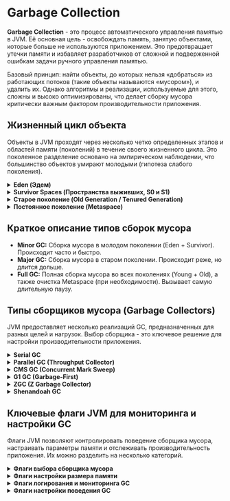 # Garbage Collection

**Garbage Collection** - это процесс автоматического управления памятью в JVM.
Её основная цель - освобождать память, занятую объектами, которые больше не используются приложением.
Это предотвращает утечки памяти и избавляет разработчиков от сложной и подверженной ошибкам задачи ручного управления
памятью.

Базовый принцип: найти объекты, до которых нельзя «добраться» из работающих потоков (такие объекты называются
«мусором»),
и удалить их. Однако алгоритмы и реализации, используемые для этого, сложны и высоко оптимизированы,
что делает сборку мусора критически важным фактором производительности приложения.

## Жизненный цикл объекта
Объекты в JVM проходят через несколько четко определенных этапов и областей памяти (поколений) в течение своего жизненного цикла. 
Это поколенное разделение основано на эмпирическом наблюдении, что большинство объектов умирают молодыми (гипотеза слабого поколения).

<details closed>
    <summary>
        <b>Eden (Эдем)</b>
    </summary>

 - Все новые объекты создаются именно в этой области памяти (за исключением очень больших объектов, которые могут быть размещены сразу в старом поколении).
 - Когда область Eden заполняется, происходит быстрая сборка мусора, известная как Minor GC.
</details>

<details closed>
    <summary>
        <b>Survivor Spaces (Пространства выживших, S0 и S1)</b>
    </summary>

 - После завершения Minor GC в Eden, все выжившие (достижимые) объекты перемещаются в одно из двух Survivor-пространств (например, в S0).
 - Survivor-пространства всегда работают в паре: одно активное, другое пустое.
 - При каждой последующей Minor GC происходит следующее:
   - Сборщик мусора очищает как Eden, так и активное Survivor-пространство (S0).
   - Все выжившие объекты из Eden и S0 перемещаются в пустое Survivor-пространство (S1).
   - Возраст выживших объектов увеличивается на 1 (объект "стареет").
 - Таким образом, Survivor-пространства служат буфером для объектов, которые пережили одну или несколько сборок мусора, 
и обеспечивают дополнительный отсев недолговечных объектов.
</details>

<details closed>
    <summary>
        <b>Старое поколение (Old Generation / Tenured Generation)</b>
    </summary>

 - Объекты, которые пережили определенное количество сборок мусора в молодом поколении (т.е. их возраст достиг определенного порога, 
по умолчанию 15), считаются достаточно "постоянными" и промоутируются (promoted) в старое поколение.
 - Сборка мусора в старом поколении называется Major GC. Она обычно выполняется реже, чем Minor GC, но длится значительно дольше, 
так размер старого поколения намного больше, и алгоритмы его очистки сложнее.
 - Если старое поколение заполняется и сборщик мусора не может освободить в нем достаточно места, происходит Full GC. 
Full GC подразумевает полную сборку как молодого, так и старого поколений и приводит к самой длительной паузе в работе приложения.
</details>

<details closed>
    <summary>
        <b>Постоянное поколение (Metaspace)</b>
    </summary>

 - Важно отметить, что начиная с Java 8, PermGen (Permanent Generation) была заменена на Metaspace.
 - Metaspace не является частью кучи и выделяется из native-памяти операционной системы.
 - В Metaspace хранятся метаданные классов, такие как структуры классов, байт-код методов, константы пула строк и т.д.
 - Сборка мусора в Metaspace происходит при выгрузке соответствующих загрузчиков классов.
</details>

## Краткое описание типов сборок мусора
 - **Minor GC:** Сборка мусора в молодом поколении (Eden + Survivor). Происходит часто и быстро.
 - **Major GC:** Сборка мусора в старом поколении. Происходит реже, но длится дольше.
 - **Full GC:** Полная сборка мусора во всех поколениях (Young + Old), а также очистка Metaspace (при необходимости). 
Вызывает самую длительную паузу.

## Типы сборщиков мусора (Garbage Collectors)

JVM предоставляет несколько реализаций GC, предназначенных для разных целей и нагрузок.
Выбор сборщика - это ключевое решение для настройки производительности приложения.

<details closed>
    <summary>
        <b>Serial GC</b>
    </summary>

 - **Алгоритм:** Serial GC использует комбинацию Copying для Young Generation и Mark-Compact для Old Generation. 
В Young Generation (которая делится на Eden и два Survivor пространства - S0 и S1) при создании объекты размещаются в Eden. 
Когда Eden заполняется, запускается Minor GC. Выжившие объекты (достижимые) копируются из Eden и активного Survivor пространства в другое, 
пустое Survivor пространство. Объекты, пережившие несколько таких циклов (по умолчанию 15), переходят в Old Generation. 
Для Old Generation используется алгоритм Mark-Compact. Сначала алгоритм помечает все достижимые объекты, проходя по графу ссылок. 
Затем все выжившие объекты перемещаются (компактифицируются) в начало области памяти Old Generation, 
что позволяет освободить непрерывный блок свободной памяти в её конце и избежать фрагментации. 
Весь процесс выполняется в одном потоке, что приводит к полной остановке (Stop-The-World) всех потоков приложения на время сборки.
 - **Потоки:** Работает в **одном потоке** (Single-threaded).
 - **Использование:** Предназначен для приложений с маленькой кучей (до ~100 МБ) и работающих в окружениях с одним
  процессорным ядром.
 - **Основной сценарий:** Клиентские приложения, не требующие низких задержек.
 - **Активация:** `-XX:+UseSerialGC`

</details>

<details closed> 
    <summary>
            <b>Parallel GC (Throughput Collector)</b>
    </summary>

 - **Алгоритм:** Parallel GC, также известный как throughput collector, в целом повторяет логику Serial GC (Copying для Young, Mark-Compact для Old), 
но ключевое отличие - использование многопоточности для ускорения процесса. 
При сборке Young Generation (Minor GC) несколько потоков параллельно занимаются маркировкой и копированием выживших объектов из Eden и активного Survivor в другой Survivor. 
Аналогично, при сборке Old Generation (Major GC) несколько потоков параллельно выполняют фазы маркировки и компактификации. 
Это позволяет значительно сократить время паузы по сравнению с однопоточным Serial GC за счёт полного использования вычислительных ресурсов многоядерных процессоров. 
Однако сборка всё равно остаётся Stop-The-World, просто более короткой. Основная цель - максимизировать общую пропускную способность приложения, 
жертвуя потенциально более длинными, но менее частыми паузами.
 - **Потоки:** Запускает сборку мусора в нескольких потоках, что значительно ускоряет процесс.
 - **Использование:** По умолчанию на 64-битных JVM вплоть до Java 8. 
Оптимизирован для максимальной пропускной способности (throughput) за счет использования всех доступных ядер CPU.
 - **Основной сценарий:** Приложения, где важна общая производительность и пиковые stop-the-world паузы допустимы
(например, пакетная обработка данных).
 - **Активация:** `-XX:+UseParallelGC`

</details>

<details closed> 
    <summary>
        <b>CMS GC (Concurrent Mark Sweep)</b>
    </summary>

 - **Алгоритм:** CMS GC разработан для минимизации пауз за счёт выполнения большей части работы конкурентно с потоками приложения. 
Он использует алгоритм Mark-Sweep для Old Generation и не выполняет компактификацию по умолчанию. 
Процесс сборки Old Generation сложен и состоит из нескольких фаз: 
   - Initial Mark: краткая Stop-The-World пауза для маркировки "корневых" объектов, напрямую достижимых из приложения. 
   - Concurrent Mark: потоки сборщика конкурентно с приложением помечают все достижимые объекты, обходя граф ссылок. 
   - Remark: ещё одна Stop-The-World пауза для повторной маркировки объектов, которые могли измениться во время Concurrent Mark. 
   - Concurrent Sweep: потоки сборщика конкурентно с приложением освобождают память, занимаемую непомеченными (мусорными) объектами. 
   Из-за отсутствия компактификации память со временем фрагментируется, и для выделения больших объектов может потребоваться дорогостоящая полная Stop-The-World сборка (Compact).
 - **Цель:** Минимизация пауз (low latency). Большая часть работы по сборке мусора выполняется конкурентно с работой приложения.
 - **Плюсы:** Короткие паузы.
 - **Минусы:** Более высокая нагрузка на CPU, сложность настройки, риск "concurrent mode failure", фрагментация памяти.
 - **Статус:** Устарел (Deprecated) и полностью удален, начиная с Java 14. Не рекомендуется к использованию.
 - **Активация:** `-XX:+UseConcMarkSweepGC`

</details>

<details closed>
    <summary>
        <b>G1 GC (Garbage-First)</b>
    </summary>

 - **Алгоритм:** G1 GC (Garbage-First) делит кучу на множество регионов фиксированного размера (обычно от 1 до 32 МБ), 
отказавшись от классического физического разделения на Young и Old Generation. 
Молодые объекты (Eden) и старые объекты (Old) могут располагаться в любых регионах. 
Молодые поколения представляют собой просто набор регионов Eden и Survivor. 
Сборка проходит в несколько этапов. 
   - Initial Mark: краткая Stop-The-World пауза, помечающая корневые объекты, является частью цикла Young GC. 
   - Concurrent Mark: потоки GC конкурентно с приложением помечают живые объекты во всех регионах. 
   -  Remark: Stop-The-World пауза завершает маркировку. 
   - Live Data Counting and Evacuation (Cleanup): На основе собранной статистики G1 выбирает для очистки регионы с наибольшим количеством мусора ("garbage-first"). 
     Затем происходит эвакуация (копирование) всех выживших объектов из этих регионов в один или несколько свободных регионов, что одновременно освобождает память и устраняет фрагментацию. 
     Этот процесс, называемый смешанной (Mixed) сборкой, позволяет предсказуемо управлять длительностью пауз.
 - **Цель:** Замена для CMS. Баланс между пропускной способностью и низкими задержками. 
Предсказуемые паузы с возможностью задания целевой длительности.
 - **Использование:** Сборщик по умолчанию начиная с Java 9.
 - **Основной сценарий:** Приложения, работающие с большой кучей (более 4-6 ГБ), где важна стабильность и предсказуемость пауз.
 - **Активация:** `-XX:+UseG1GC`

</details>

<details closed> 
    <summary>
        <b>ZGC (Z Garbage Collector)</b>
    </summary>

 - **Алгоритм:** ZGC (Z Garbage Collector) спроектирован для обеспечения сверхнизких пауз (менее 10 мс) даже при работе с терабайтными кучами. 
Его ключевые особенности - использование окрашивания указателей (colored pointers) и load barriers. 
В 64-битных указателях ZGC резервирует несколько бит для мета-информации. 
Это позволяет сборщику отслеживать состояние объектов (например, помечен ли он) без необходимости иметь отдельные битовые карты. 
Load Barrier - это небольшой фрагмент кода, выполняемый потоками приложения при загрузке ссылки из памяти. 
Этот барьер проверяет мета-биты в указателе и при необходимости может выполнить дополнительную работу, например, 
завершить перемещение объекта, на который ссылаются. 
Сам процесс сборки (маркировка, перемещение/компактификация) выполняется конкурентно с приложением. 
Потоки ZGC помечают объекты, находят подходящие регионы для компактификации и перемещают живые объекты в новые регионы, 
при этом приложение может продолжать работать с объектами через механизм load barrier, который обеспечивает корректность ссылок.
 - **Цель:** Сверхнизкие задержки (sub-millisecond pauses), которые практически не растут с увеличением размера кучи.
 - **Потоки:** Полностью параллельная и конкурентная работа. 
 - **Использование:** Подходит для приложений, требующих очень больших объемов памяти (терабайты) и 
крайне низкого времени отклика (например, финансовые торги, базы данных в памяти).
 - **Активация:** `-XX:+UseZGC`

</details>

<details closed> 
    <summary>
        <b>Shenandoah GC</b>
    </summary>

 - **Алгоритм:** Shenandoah GC, как и ZGC, нацелен на снижение пауз до минимума и также использует технику окрашивания указателей и барьеры чтения. 
Однако его внутренняя реализация имеет ключевые отличия. 
Shenandoah делит кучу на регионы и выполняет маркировку и эвакуацию (перемещение живых объектов) конкурентно с работой приложения. 
Основная сложность, которую он решает - это "конкурентная компактификация". 
Когда Shenandoah решает переместить живые объекты из фрагментированного региона, он не останавливает приложение. 
Вместо этого он копирует объекты в новый регион и использует барьер чтения (Brooks pointer) для перенаправления всех обращений к старой копии объекта на новую. 
Барьер перехватывает каждое чтение ссылки из памяти и проверяет, не был ли объект перемещён. 
Этот механизм позволяет приложению продолжать использовать старые и новые копии объектов практически без остановок, 
пока сборщик в фоне обновляет ссылки в корнях и в других объектах, окончательно освобождая старый регион.
 - **Цель:** Аналогична ZGC — снижение пауз до минимума, независимо от размера кучи.
 - **Основное отличие от ZGC:** Разные внутренние реализации механизмов конкурентности. 
Shenandoah разрабатывается Red Hat и была back-ported до Java 8.
 - **Активация:** `-XX:+UseShenandoahGC`

</details>

## Ключевые флаги JVM для мониторинга и настройки GC
Флаги JVM позволяют контролировать поведение сборщика мусора, настраивать параметры памяти и отслеживать производительность приложения. Их можно разделить на несколько категорий.

<details closed>
    <summary>
        <b>Флаги выбора сборщика мусора</b>
    </summary>

Эти флаги активируют конкретную реализацию GC.

`-XX:+UseSerialGC` - Включает Serial Garbage Collector.

`-XX:+UseParallelGC` - Включает Parallel Garbage Collector (Throughput Collector).

`-XX:+UseConcMarkSweepGC` - Устарел Ранее включал CMS Garbage Collector.

`-XX:+UseG1GC` - Включает G1 Garbage Collector (сборщик по умолчанию с Java 9).

`-XX:+UseZGC` - Включает Z Garbage Collector (доступен с Java 11).

`-XX:+UseShenandoahGC` - Включает Shenandoah Garbage Collector.

</details>

<details closed>
    <summary>
        <b>Флаги настройки размера памяти</b>
    </summary>

Эти флаги управляют общим размером кучи и её отдельных областей.

`-Xms[size]` - Задает начальный размер кучи (например, `-Xms512m` или `-Xms2g`).

`-Xmx[size]` - Задает максимальный размер кучи (например, `-Xmx2048m` или `-Xmx4g`). 
На практике `-Xms` и `-Xmx` часто выставляют в одинаковое значение для предотвращения динамического изменения размера кучи и связанных с этим издержек.

`-Xmn[size]` - Задает размер молодого поколения (Young Generation, включая Eden и Survivor spaces). 
Указание этого размера напрямую влияет на размер старого поколения, которое будет равно `Xmx` - `Xmn`.

`-XX:MetaspaceSize=[size]` - Задает начальный размер Metaspace.

`-XX:MaxMetaspaceSize=[size]` - Задает максимальный размер Metaspace.

</details>

<details closed>
    <summary>
        <b>Флаги логирования и мониторинга GC</b>
    </summary>

Эти флаги критически важны для анализа производительности и диагностики проблем.

`-Xlog:gc` - Базовая команда для вывода логов GC в стандартный поток вывода (современный формат, начиная с Java 9).

`-Xlog:gc*` - Расширенное логирование, которое включает всю доступную информацию о GC (детали фаз, тайминги, размеры памяти и т.д.).

`-Xlog:gc:file=gc.log` - Запись логов GC в файл gc.log.

`-Xlog:gc*,safepoint::time,level,tags` - Логирование с дополнительной информацией о сафпоинтах.

`-XX:+PrintGCDetails` - Устарел. Ранее выводил детальную информацию о сборке мусора (используйте -Xlog:gc* для Java 9+).

`-XX:+PrintGCDateStamps` / `-XX:+PrintGCTimeStamps` - Устарели. Добавляли временные метки в логи GC.

`-XX:+UseGCLogFileRotation` / `-XX:NumberOfGCLogFiles=[n]` / `-XX:GCLogFileSize=[size]` - Настройка ротации файлов логов GC для предотвращения переполнения диска.

`-XX:+PrintTenuringDistribution` - Полезный флаг для анализа возраста объектов и настройки порога промоутирования в старое поколение.
Показывает, сколько объектов каждого возраста находится в Survivor-пространствах.

</details>

<details closed>
    <summary>
        <b>Флаги настройки поведения GC</b>
    </summary>
Эти флаги позволяют тонко настроить работу выбранного сборщика.

<details closed>
    <summary>
        <b>Для Parallel GC</b>
    </summary>

`-XX:ParallelGCThreads=[n]` - Задает количество потоков, используемых для параллельной сборки мусора в молодом и старом поколениях.

`-XX:MaxGCPauseMillis=[ms]` - Целевой параметр, указывающий сборщику, что желательное максимальное время паузы GC не должно превышать указанное значение в миллисекундах. 
Сборщик будет пытаться подстроить размеры областей памяти под эту цель.

`-XX:GCTimeRatio=[n]` - Определяет целевое соотношение времени работы приложения ко времени сборки мусора. 
По умолчанию 99, что означает цель - тратить не более 1% времени на GC.

</details>

<details closed>
    <summary>
        <b>Для G1 GC</b>
    </summary>

`-XX:MaxGCPauseMillis=[ms]` - Основной целевой параметр для G1. Указывает желаемую максимальную длительность паузы (например, 200 мс). 
G1 будет активно подстраивать размеры регионов и другие параметры для достижения этой цели.

`-XX:G1NewSizePercent=[n]` - Минимальный размер молодого поколения в процентах от всей кучи (по умолчанию 5).

`-XX:G1MaxNewSizePercent=[n]` - Максимальный размер молодого поколения в процентах от всей кучи (по умолчанию 60).

`-XX:G1HeapRegionSize=[n]` - Задает размер региона в мегабайтах. Должен быть степенью двойки (1, 2, 4, 8, 16, 32 МБ).

</details>

<details closed>
    <summary>
        <b>Для ZGC</b>
    </summary>

`-XX:MaxGCPauseMillis=[ms]` - Как и у других сборщиков, указывает целевую максимальную паузу.

`-XX:SoftMaxHeapSize=[size]` - Целевой максимальный размер кучи. ZGC будет стараться не превышать этот размер, 
но может использовать больше памяти под нагрузкой, если это необходимо для соблюдения пауз.

</details>
</details>